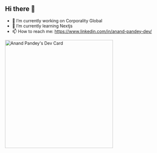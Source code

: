 ## Hi there 👋

<!--
**Anand259/Anand259** is a ✨ _special_ ✨ repository because its `README.md` (this file) appears on your GitHub profile.

Here are some ideas to get you started:
-->
- 🔭 I’m currently working on Corporality Global
- 🌱 I’m currently learning Nextjs
- 📫 How to reach me: https://www.linkedin.com/in/anand-pandey-dev/


<a href="https://app.daily.dev/anandpandey007"><img src="https://api.daily.dev/devcards/v2/BajMHPRdlwRvomkAU9phf.png?type=default&r=e0h" width="356" alt="Anand Pandey's Dev Card"/></a>

